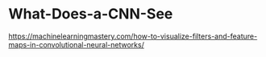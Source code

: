 # What-Does-a-CNN-See
https://machinelearningmastery.com/how-to-visualize-filters-and-feature-maps-in-convolutional-neural-networks/
